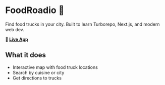 # FoodRoadio 🌮

Find food trucks in your city. Built to learn Turborepo, Next.js, and modern web dev.

**🚀 [Live App](https://foodroadio.vercel.app/)**

## What it does
- Interactive map with food truck locations
- Search by cuisine or city
- Get directions to trucks
